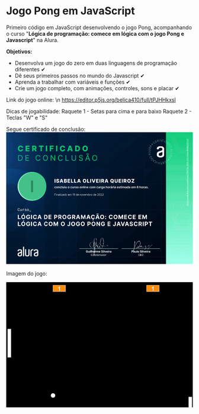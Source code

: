 # Jogo Pong em JavaScript

Primeiro código em JavaScript desenvolvendo o jogo Pong, acompanhando o curso "**Lógica de programação: comece em lógica com o jogo Pong e Javascript**" na Alura.

**Objetivos:**
  - Desenvolva um jogo do zero em duas linguagens de programação diferentes ✔
  - Dê seus primeiros passos no mundo do Javascript ✔
  - Aprenda a trabalhar com variáveis e funções ✔
  - Crie um jogo completo, com animações, controles, sons e placar ✔
  
Link do jogo online: \n
https://editor.p5js.org/belica410/full/tPJHHkxsl

Dicas de jogabilidade:
Raquete 1 - Setas para cima e para baixo
Raquete 2 - Teclas "W" e "S"

Segue certificado de conclusão:
![alt text](https://github.com/IsabellaOQ/jogo_pong_js/blob/master/certificado.png)

Imagem do jogo:

![alt text](https://github.com/IsabellaOQ/jogo_pong_js/blob/master/pongImage.png)
